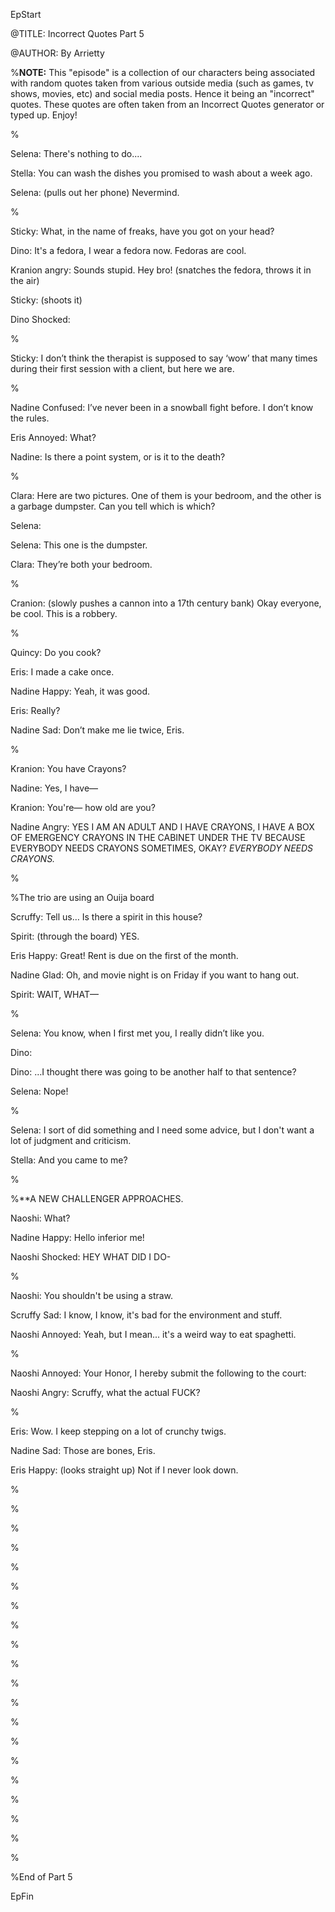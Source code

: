 EpStart

<!-- Epilogue Info -->

@TITLE: Incorrect Quotes Part 5

@AUTHOR: By Arrietty


%**NOTE:** This "episode" is a collection of our characters being associated with random quotes taken from various outside media (such as games, tv shows, movies, etc) and social media posts. Hence it being an "incorrect" quotes. These quotes are often taken from an Incorrect Quotes generator or typed up. Enjoy!

%

Selena: There's nothing to do.... 

Stella: You can wash the dishes you promised to wash about a week ago. 

Selena: (pulls out her phone) Nevermind.

%

Sticky: What, in the name of freaks, have you got on your head?

Dino: It's a fedora, I wear a fedora now. Fedoras are cool.

Kranion angry: Sounds stupid. Hey bro! (snatches the fedora, throws it in the air)

Sticky: (shoots it)

Dino Shocked: 

%

Sticky: I don’t think the therapist is supposed to say ‘wow’ that many times during their first session with a client, but here we are.

%

Nadine Confused: I’ve never been in a snowball fight before. I don’t know the rules.

Eris Annoyed: What?

Nadine: Is there a point system, or is it to the death?

%

Clara: Here are two pictures. One of them is your bedroom, and the other is a garbage dumpster. Can you tell which is which?

Selena: 

Selena: This one is the dumpster. 

Clara: They’re both your bedroom.

%

Cranion: (slowly pushes a cannon into a 17th century bank) Okay everyone, be cool. This is a robbery.

%

Quincy: Do you cook?

Eris: I made a cake once.

Nadine Happy: Yeah, it was good.

Eris: Really?

Nadine Sad: Don’t make me lie twice, Eris.

%

Kranion: You have Crayons?

Nadine: Yes, I have—

Kranion: You're— how old are you?

Nadine Angry: YES I AM AN ADULT AND I HAVE CRAYONS, I HAVE A BOX OF EMERGENCY CRAYONS IN THE CABINET UNDER THE TV BECAUSE EVERYBODY NEEDS CRAYONS SOMETIMES, OKAY? *EVERYBODY NEEDS CRAYONS.*

%

%The trio are using an Ouija board

Scruffy: Tell us… Is there a spirit in this house?

Spirit: (through the board) YES.

Eris Happy: Great! Rent is due on the first of the month.

Nadine Glad: Oh, and movie night is on Friday if you want to hang out.

Spirit: WAIT, WHAT—

%

Selena: You know, when I first met you, I really didn’t like you.

Dino:

Dino: …I thought there was going to be another half to that sentence?

Selena: Nope!

%

Selena: I sort of did something and I need some advice, but I don't want a lot of judgment and criticism.

Stella: And you came to me?

%

%**A NEW CHALLENGER APPROACHES.

Naoshi: What?

Nadine Happy: Hello inferior me!

Naoshi Shocked: HEY WHAT DID I DO-


%

Naoshi: You shouldn't be using a straw.

Scruffy Sad: I know, I know, it's bad for the environment and stuff.

Naoshi Annoyed: Yeah, but I mean... it's a weird way to eat spaghetti.

%

Naoshi Annoyed: Your Honor, I hereby submit the following to the court:

Naoshi Angry: Scruffy, what the actual FUCK?

%

Eris: Wow. I keep stepping on a lot of crunchy twigs.


Nadine Sad: Those are bones, Eris.

Eris Happy: (looks straight up) Not if I never look down.

%



%



%



%



%



%



%



%



%



%



%



%



%



%



%



%



%



%



%



%



%End of Part 5

EpFin

<script src="{{ '/assets/js/EpFormatter.js' | relative_url }}"></script>
